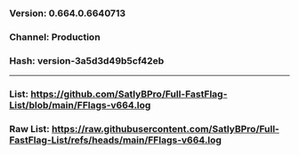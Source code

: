 ### Version: 0.664.0.6640713
### Channel: Production
### Hash: version-3a5d3d49b5cf42eb

---

### List: https://github.com/SatlyBPro/Full-FastFlag-List/blob/main/FFlags-v664.log
### Raw List: https://raw.githubusercontent.com/SatlyBPro/Full-FastFlag-List/refs/heads/main/FFlags-v664.log

